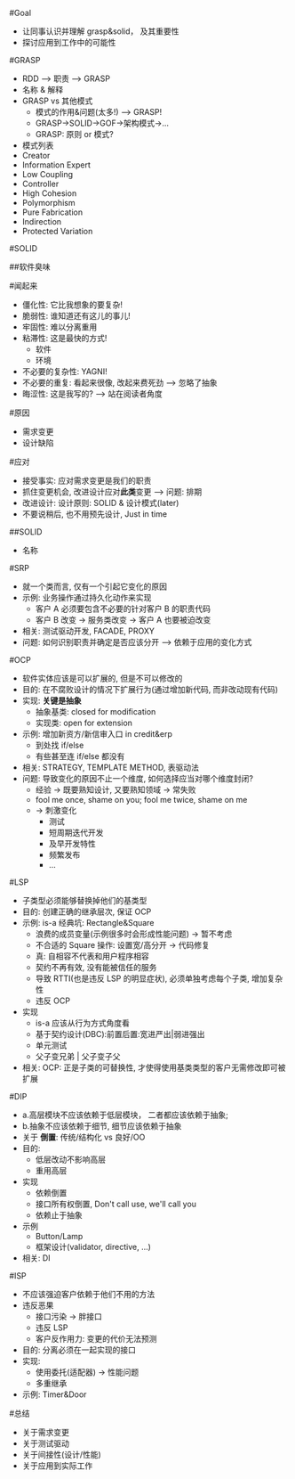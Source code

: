 #Goal
- 让同事认识并理解 grasp&solid， 及其重要性
- 探讨应用到工作中的可能性

#GRASP
- RDD --> 职责 --> GRASP
- 名称 & 解释
- GRASP vs 其他模式
    + 模式的作用&问题(太多!) --> GRASP!
    + GRASP->SOLID->GOF->架构模式->...
    + GRASP: 原则 or 模式?
- 模式列表
- Creator
- Information Expert
- Low Coupling
- Controller
- High Cohesion
- Polymorphism
- Pure Fabrication
- Indirection
- Protected Variation

#SOLID

##软件臭味

#闻起来

- 僵化性: 它比我想象的要复杂!
- 脆弱性: 谁知道还有这儿的事儿!
- 牢固性: 难以分离重用
- 粘滞性: 这是最快的方式!
    + 软件
    + 环境
- 不必要的复杂性: YAGNI!
- 不必要的重复: 看起来很像, 改起来费死劲 --> 忽略了抽象
- 晦涩性: 这是我写的? --> 站在阅读者角度

#原因

- 需求变更
- 设计缺陷

#应对

- 接受事实: 应对需求变更是我们的职责
- 抓住变更机会, 改进设计应对**此类**变更 --> 问题: 排期
- 改进设计: 设计原则: SOLID & 设计模式(later)
- 不要说稍后, 也不用预先设计, Just in time

##SOLID

- 名称

#SRP

- 就一个类而言, 仅有一个引起它变化的原因
- 示例: 业务操作通过持久化动作来实现
    + 客户 A 必须要包含不必要的针对客户 B 的职责代码
    + 客户 B 改变 -> 服务类改变 -> 客户 A 也要被迫改变
- 相关: 测试驱动开发, FACADE, PROXY
- 问题: 如何识别职责并确定是否应该分开 --> 依赖于应用的变化方式

#OCP

- 软件实体应该是可以扩展的, 但是不可以修改的
- 目的: 在不腐败设计的情况下扩展行为(通过增加新代码, 而非改动现有代码)
- 实现: **关键是抽象**
    + 抽象基类: closed for modification
    + 实现类: open for extension
- 示例: 增加新资方/新信审入口 in credit&erp
    + 到处找 if/else
    + 有些甚至连 if/else 都没有
- 相关: STRATEGY, TEMPLATE METHOD, 表驱动法
- 问题: 导致变化的原因不止一个维度, 如何选择应当对哪个维度封闭?
    + 经验 -> 既要熟知设计, 又要熟知领域 -> 常失败
    + fool me once, shame on you; fool me twice, shame on me
    + -> 刺激变化
        * 测试
        * 短周期迭代开发
        * 及早开发特性
        * 频繁发布
        * ...


#LSP

- 子类型必须能够替换掉他们的基类型
- 目的: 创建正确的继承层次, 保证 OCP
- 示例: is-a 经典坑: Rectangle&Square
    + 浪费的成员变量(示例很多时会形成性能问题) -> 暂不考虑
    + 不合适的 Square 操作: 设置宽/高分开 -> 代码修复
    + 真: 自相容不代表和用户程序相容
    + 契约不再有效, 没有能被信任的服务
    + 导致 RTTI(也是违反 LSP 的明显症状), 必须单独考虑每个子类, 增加复杂性
    + 违反 OCP
- 实现
    + is-a 应该从行为方式角度看
    + 基于契约设计(DBC):前置后置:宽进严出|弱进强出
    + 单元测试      
    + 父子变兄弟 | 父子变子父
- 相关: OCP: 正是子类的可替换性, 才使得使用基类类型的客户无需修改即可被扩展

#DIP

- a.高层模块不应该依赖于低层模块， 二者都应该依赖于抽象; 
- b.抽象不应该依赖于细节, 细节应该依赖于抽象
- 关于 **倒置**: 传统/结构化 vs 良好/OO
- 目的: 
    + 低层改动不影响高层
    + 重用高层
- 实现
    + 依赖倒置
    + 接口所有权倒置, Don't call use, we'll call you
    + 依赖止于抽象
- 示例
    + Button/Lamp
    + 框架设计(validator, directive, ...)
- 相关: DI

#ISP

- 不应该强迫客户依赖于他们不用的方法
- 违反恶果
    + 接口污染 -> 胖接口
    + 违反 LSP
    + 客户反作用力: 变更的代价无法预测
- 目的: 分离必须在一起实现的接口
- 实现:
    + 使用委托(适配器) -> 性能问题
    + 多重继承 
- 示例: Timer&Door

#总结
- 关于需求变更
- 关于测试驱动
- 关于间接性(设计/性能)
- 关于应用到实际工作
